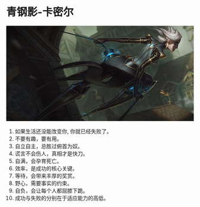 # 青钢影-卡密尔

![camille](./imgs/camille.png)

1. 如果生活还没能改变你, 你就已经失败了。
2. 不要有趣，要有用。
3. 自立自主，总胜过俯首为奴。
4. 谎言不会伤人，真相才是快刀。
5. 自满，会孕育死亡。
6. 效率，是成功的核心关键。
7. 等待，会带来丰厚的奖赏。
8. 野心，需要事实的约束。
9. 自负，会让每个人都屈膝下跪。
10. 成功与失败的分别在于适应能力的高低。

